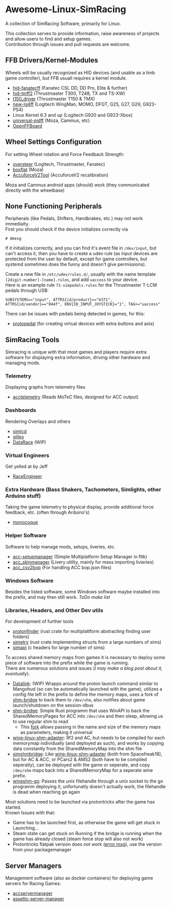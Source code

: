 # Awesome-Linux-SimRacing
A collection of SimRacing Software, primarily for Linux.  
  
This collection serves to provide information, raise awareness of projects and allow users to find and setup games.  
Contribution through issues and pull requests are welcome.

## FFB Drivers/Kernel-Modules 
Wheels will be usually recognized as HID devices (and usable as a limb game controller), but FFB usuall requires a kernel module.  
- [hid-fanatecff](https://github.com/gotzl/hid-fanatecff) (Fanatec CSL DD, DD Pro, Elite & further)
- [hid-tmff2](https://github.com/Kimplul/hid-tmff2) (Thrustmaster T300, T248, TX and TS-XW)
- [t150_driver](https://github.com/scarburato/t150_driver) (Thrustmaster T150 & TMX)
- [new-lg4ff](https://github.com/berarma/new-lg4ff) (Logitech WingMan, MOMO, DFGT, G25, G27, G29, G923-PS4)
- Linux Kernel 6.3 and up (Logitech G920 and G923-Xbox)
- [universal-pidff](https://github.com/JacKeTUs/universal-pidff) (Moza, Cammus, etc)
- [OpenFFBoard](https://github.com/Ultrawipf/OpenFFBoard)


## Wheel Settings Configuration
For setting Wheel rotation and Force Feedback Strength:
- [oversteer](https://github.com/berarma/oversteer) (Logitech, Thrustmaster, Fanatec)
- [boxflat](https://github.com/Lawstorant/boxflat) (Moza)
- [AccuforceV2Tool](https://github.com/Spacefreak18/accuforcev2tool) (AccuforceV2 recalibration)


Moza and Cammus android apps (should) work (they communicated directly with the wheelbase)

## None Functioning Peripherals
Peripherals (like Pedals, Shifters, Handbrakes, etc.) may not work immedialty.  
First you should check if the device initializes correctly via
```
# dmesg
```
If it initializes correctly, and you can find it's event file in `/dev/input`, but can't access it,
then you have to create a udev rule 
(as input devices are protected from the user by default, except for game controllers,
but systemd sometimes does the funny and doesn't give permissions).  
  
Create a new file in `/etc/udev/rules.d/`, usually with the name template `[2digit-number]-[name].rules`, and add `uaccess` to your device.  
Here is an example rule `71-simpedals.rules` for the Thrustmaster T-LCM pedals through USB:
```
SUBSYSTEMS=="input", ATTRS{id/product}=="b371", ATTRS{id/vendor}=="044f", ENV{ID_INPUT_JOYSTICK}="1", TAG+="uaccess"
```
  
There can be issues with pedals being detected in games, for this:  
- [protopedal](https://gitlab.com/openirseny/protopedal) (for creating virtual devices with extra buttons and axis)

## SimRacing Tools
Simracing is unique with that most games and players require extra software for displaying extra information, driving other hardware and managing mods.

### Telemetry
Displaying graphs from telemetry files
- [acctelemetry](https://github.com/gotzl/acctelemetry) (Reads MoTeC files, designed for ACC output)

### Dashboards
Rendering Overlays and others
- [simlcd](https://github.com/Spacefreak18/simlcd)
- [gilles](https://github.com/Spacefreak18/gilles)
- [DataRace](https://github.com/LukasLichten/DataRace) (WIP)

### Virtual Engineers
Get yelled at by Jeff
- [RaceEngineer](https://github.com/Spacefreak18/raceengineer)

### Extra Hardware (Bass Shakers, Tachometers, Simlights, other Arduino stuff)
Taking the game telemetry to physical display, provide additional force feedback, etc. (often through Arduino's)
- [monocoque](https://github.com/Spacefreak18/monocoque)

### Helper Software
Software to help manage mods, setups, liveries, etc.
- [acc-setupmanager](https://gitlab.com/LukasLichten/acc-setupmanager) (Simple Multiplatform Setup Manager in fltk)
- [acc_skinmanager](https://github.com/LukasLichten/acc_skinmanager) (Livery utility, mainly for mass importing livieries)
- [acc_csv2bop](https://github.com/LukasLichten/acc_csv2bop) (For handling ACC bop.json files)

### Windows Software
Besides the listed software, some Windows software maybe installed into the prefix, and may then still work.
*ToDo make list*

### Libraries, Headers, and Other Dev utils
For development of further tools
- [protonfinder](https://github.com/LukasLichten/proton-finder) (rust crate for multiplattform abstracting finding user folders)
- [simetry](https://github.com/adnanademovic/simetry) (rust crate implementing structs from a large numbers of sims)
- [simapi](https://github.com/spacefreak18/simapi) (c headers for large number of sims)
  
To access shared memory maps from games it is necessary to deploy some piece of software into the prefix while the game is running.  
There are numerous solutions and issues (*I may make a blog post about it, eventually*).
- [Datalink](https://github.com/LukasLichten/Datalink): (WIP) Wrapps around the proton launch command similar to Mangohud (so can be automatically launched with the game), utilizes a config file left in the prefix to define the memory maps, uses a fork of [shm-bridge](https://github.com/poljar/shm-bridge) to back them to `/dev/shm`, also notifies about game launch/shutdown on the session-dbus
- [shm-bridge](https://github.com/poljar/shm-bridge): Simple Rust programm that uses WinAPI to back the SharedMemoryPages for ACC into `/dev/shm` and then sleep, allowing us to use regular shm to read
  - This [fork](https://github.com/LukasLichten/shm-bridge/tree/generalized) allows passing in the name and size of the memory maps as parameters, making it universal
- [wine-linux-shm-adapter](https://github.com/Spacefreak18/wine-linux-shm-adapter): Rf2 and AC, but needs to be compiled for each memorymap individually (and deployed as such), and works by copying data constantly from the SharedMemoryMap into the shm file
- [simshmbridge](https://github.com/Spacefreak18/simshmbridge): Like [wine-linux-shm-adapter](https://github.com/Spacefreak18/wine-linux-shm-adapter) (both from Spacefreak18), but for AC & ACC, or PCars2 & AMS2 (both have to be compiled seperatly), can be deployed with the game or seperate, and copy `/dev/shm` maps back into a SharedMemoryMap for a seperate wine prefix.
- [wineshm-go](https://github.com/LeonB/wineshm-go): Passes the unix filehandle through a unix socket to the go programm deploying it, unfortunatly doesn't actually work, the filehandle is dead when reaching go again

Most solutions need to be launched via protontricks after the game has started.  
Known Issues with that:
- Game has to be launched first, as otherwise the game will get stuck in Launching...
- Steam state can get stuck on Running if the bridge is running when the game has already closed (steam force stop will also not work)
- Protontricks flatpak version does not work ([error msg](https://gitlab.com/LukasLichten/wine-shakedown#running)), use the version from your packagemanager

## Server Managers
Management software (also as docker containers) for deploying game servers for Racing Games:
- [accservermanager](https://github.com/gotzl/accservermanager) 
- [assetto-server-manager](https://github.com/JustaPenguin/assetto-server-manager) 
